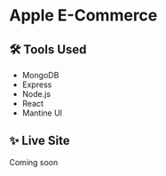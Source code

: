# Apple E-Commerce

## 🛠 Tools Used
* MongoDB
* Express
* Node.js
* React
* Mantine UI

## ✨ Live Site

Coming soon